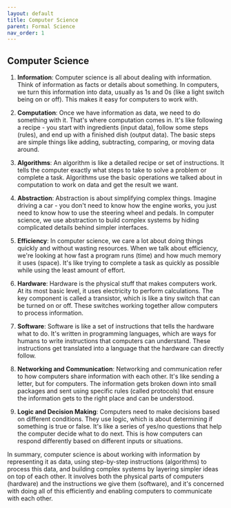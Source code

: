 ```yaml
---
layout: default
title: Computer Science
parent: Formal Science
nav_order: 1
---
```


## Computer Science

1. **Information**: Computer science is all about dealing with information. Think of information as facts or details about something. In computers, we turn this information into data, usually as 1s and 0s (like a light switch being on or off). This makes it easy for computers to work with.

2. **Computation**: Once we have information as data, we need to do something with it. That's where computation comes in. It's like following a recipe - you start with ingredients (input data), follow some steps (rules), and end up with a finished dish (output data). The basic steps are simple things like adding, subtracting, comparing, or moving data around.

3. **Algorithms**: An algorithm is like a detailed recipe or set of instructions. It tells the computer exactly what steps to take to solve a problem or complete a task. Algorithms use the basic operations we talked about in computation to work on data and get the result we want.

4. **Abstraction**: Abstraction is about simplifying complex things. Imagine driving a car - you don't need to know how the engine works, you just need to know how to use the steering wheel and pedals. In computer science, we use abstraction to build complex systems by hiding complicated details behind simpler interfaces.

5. **Efficiency**: In computer science, we care a lot about doing things quickly and without wasting resources. When we talk about efficiency, we're looking at how fast a program runs (time) and how much memory it uses (space). It's like trying to complete a task as quickly as possible while using the least amount of effort.

6. **Hardware**: Hardware is the physical stuff that makes computers work. At its most basic level, it uses electricity to perform calculations. The key component is called a transistor, which is like a tiny switch that can be turned on or off. These switches working together allow computers to process information.

7. **Software**: Software is like a set of instructions that tells the hardware what to do. It's written in programming languages, which are ways for humans to write instructions that computers can understand. These instructions get translated into a language that the hardware can directly follow.

8. **Networking and Communication**: Networking and communication refer to how computers share information with each other. It's like sending a letter, but for computers. The information gets broken down into small packages and sent using specific rules (called protocols) that ensure the information gets to the right place and can be understood.

9. **Logic and Decision Making**: Computers need to make decisions based on different conditions. They use logic, which is about determining if something is true or false. It's like a series of yes/no questions that help the computer decide what to do next. This is how computers can respond differently based on different inputs or situations.

In summary, computer science is about working with information by representing it as data, using step-by-step instructions (algorithms) to process this data, and building complex systems by layering simpler ideas on top of each other. It involves both the physical parts of computers (hardware) and the instructions we give them (software), and it's concerned with doing all of this efficiently and enabling computers to communicate with each other.
